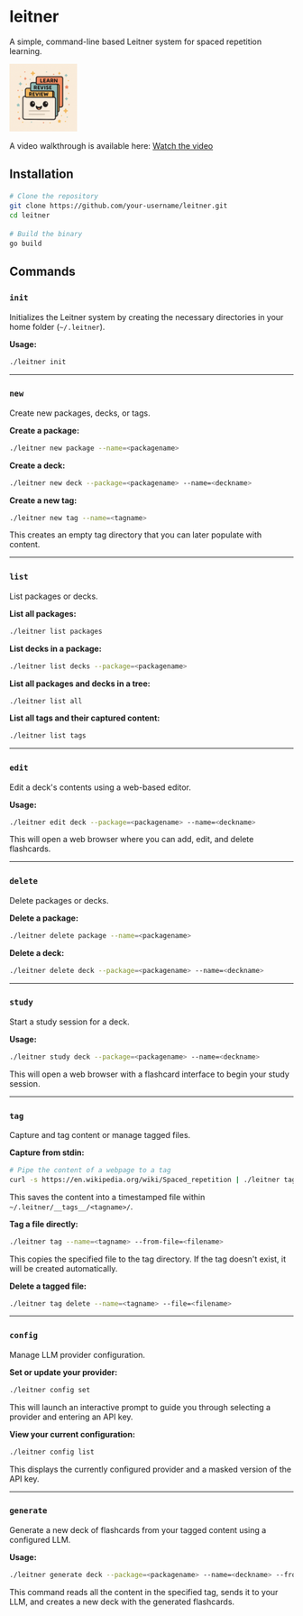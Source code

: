 # leitner

A simple, command-line based Leitner system for spaced repetition learning.

<img src="leitner.png" alt="Leitner logo" width="120"/>

A video walkthrough is available here: [Watch the video](https://sebbarry-personal.nyc3.digitaloceanspaces.com/videos/leitner-1.mp4)

## Installation

```bash
# Clone the repository
git clone https://github.com/your-username/leitner.git
cd leitner

# Build the binary
go build
```

## Commands

### `init`

Initializes the Leitner system by creating the necessary directories in your home folder (`~/.leitner`).

**Usage:**
```bash
./leitner init
```

---

### `new`

Create new packages, decks, or tags.

**Create a package:**
```bash
./leitner new package --name=<packagename>
```

**Create a deck:**
```bash
./leitner new deck --package=<packagename> --name=<deckname>
```

**Create a new tag:**
```bash
./leitner new tag --name=<tagname>
```
This creates an empty tag directory that you can later populate with content.

---

### `list`

List packages or decks.

**List all packages:**
```bash
./leitner list packages
```

**List decks in a package:**
```bash
./leitner list decks --package=<packagename>
```

**List all packages and decks in a tree:**
```bash
./leitner list all
```

**List all tags and their captured content:**
```bash
./leitner list tags
```

---

### `edit`

Edit a deck's contents using a web-based editor.

**Usage:**
```bash
./leitner edit deck --package=<packagename> --name=<deckname>
```
This will open a web browser where you can add, edit, and delete flashcards.

---

### `delete`

Delete packages or decks.

**Delete a package:**
```bash
./leitner delete package --name=<packagename>
```

**Delete a deck:**
```bash
./leitner delete deck --package=<packagename> --name=<deckname>
```

---

### `study`

Start a study session for a deck.

**Usage:**
```bash
./leitner study deck --package=<packagename> --name=<deckname>
```
This will open a web browser with a flashcard interface to begin your study session.

---

### `tag`

Capture and tag content or manage tagged files.

**Capture from stdin:**
```bash
# Pipe the content of a webpage to a tag
curl -s https://en.wikipedia.org/wiki/Spaced_repetition | ./leitner tag --name=learning
```
This saves the content into a timestamped file within `~/.leitner/__tags__/<tagname>/`.

**Tag a file directly:**
```bash
./leitner tag --name=<tagname> --from-file=<filename>
```
This copies the specified file to the tag directory. If the tag doesn't exist, it will be created automatically.

**Delete a tagged file:**
```bash
./leitner tag delete --name=<tagname> --file=<filename>
```

---

### `config`

Manage LLM provider configuration.

**Set or update your provider:**
```bash
./leitner config set
```
This will launch an interactive prompt to guide you through selecting a provider and entering an API key.

**View your current configuration:**
```bash
./leitner config list
```
This displays the currently configured provider and a masked version of the API key.

---

### `generate`

Generate a new deck of flashcards from your tagged content using a configured LLM.

**Usage:**
```bash
./leitner generate deck --package=<packagename> --name=<deckname> --from-tag=<tagname> --cardcount=15
```
This command reads all the content in the specified tag, sends it to your LLM, and creates a new deck with the generated flashcards.

